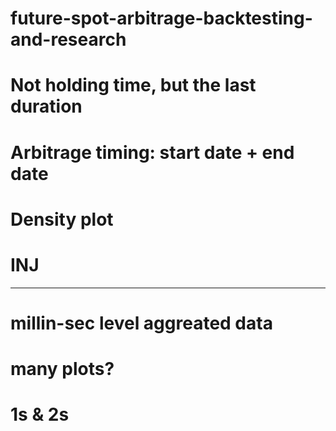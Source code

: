 # future-spot-arbitrage-backtesting-and-research

# Not holding time, but the last duration
# Arbitrage timing: start date + end date
# Density plot

# INJ

-------------------------
# millin-sec level aggreated data
# many plots?
# 1s & 2s